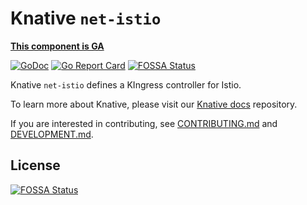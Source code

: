 # Knative `net-istio`

**[This component is GA](https://github.com/knative/community/tree/main/mechanics/MATURITY-LEVELS.md)**

[![GoDoc](https://godoc.org/knative.dev/net-istio?status.svg)](https://godoc.org/knative.dev/net-istio)
[![Go Report Card](https://goreportcard.com/badge/knative/net-istio)](https://goreportcard.com/report/knative/net-istio)
[![FOSSA Status](https://app.fossa.com/api/projects/git%2Bgithub.com%2Fknative-extensions%2Fnet-istio.svg?type=shield)](https://app.fossa.com/projects/git%2Bgithub.com%2Fknative-extensions%2Fnet-istio?ref=badge_shield)

Knative `net-istio` defines a KIngress controller for Istio.

To learn more about Knative, please visit our
[Knative docs](https://github.com/knative/docs) repository.

If you are interested in contributing, see [CONTRIBUTING.md](./CONTRIBUTING.md)
and [DEVELOPMENT.md](./DEVELOPMENT.md).


## License
[![FOSSA Status](https://app.fossa.com/api/projects/git%2Bgithub.com%2Fknative-extensions%2Fnet-istio.svg?type=large)](https://app.fossa.com/projects/git%2Bgithub.com%2Fknative-extensions%2Fnet-istio?ref=badge_large)